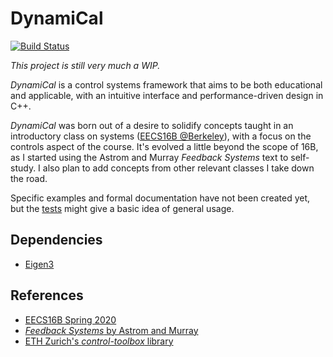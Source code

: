 # DynamiCal

[![Build Status](https://travis-ci.com/tedklin/dynamical.svg?token=EQ1yVHxTi52hGw7TPsW5&branch=master)](https://travis-ci.com/tedklin/dynamical)

*This project is still very much a WIP.*

*DynamiCal* is a control systems framework that aims to be both educational and applicable, with an intuitive interface and performance-driven design in C++.

*DynamiCal* was born out of a desire to solidify concepts taught in an introductory class on systems ([EECS16B @Berkeley](https://inst.eecs.berkeley.edu/~ee16b/sp20/)), with a focus on the controls aspect of the course. It's evolved a little beyond the scope of 16B, as I started using the Astrom and Murray *Feedback Systems* text to self-study. I also plan to add concepts from other relevant classes I take down the road.

Specific examples and formal documentation have not been created yet, but the [tests](https://github.com/tedklin/dynamical/tree/master/tests) might give a basic idea of general usage.


## Dependencies
- [Eigen3](http://eigen.tuxfamily.org/index.php?title=Main_Page)

## References

- [EECS16B Spring 2020](https://inst.eecs.berkeley.edu/~ee16b/sp20/)
- [*Feedback Systems* by Astrom and Murray](http://www.cds.caltech.edu/~murray/amwiki/index.php?title=Main_Page)
- [ETH Zurich's *control-toolbox* library](https://github.com/ethz-adrl/control-toolbox)
